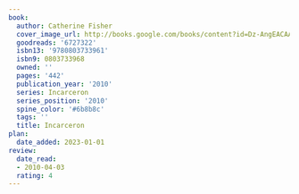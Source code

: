 ```yaml
---
book:
  author: Catherine Fisher
  cover_image_url: http://books.google.com/books/content?id=Dz-AngEACAAJ&printsec=frontcover&img=1&zoom=1&source=gbs_api
  goodreads: '6727322'
  isbn13: '9780803733961'
  isbn9: 0803733968
  owned: ''
  pages: '442'
  publication_year: '2010'
  series: Incarceron
  series_position: '2010'
  spine_color: '#6b8b8c'
  tags: ''
  title: Incarceron
plan:
  date_added: 2023-01-01
review:
  date_read:
  - 2010-04-03
  rating: 4
---
```

